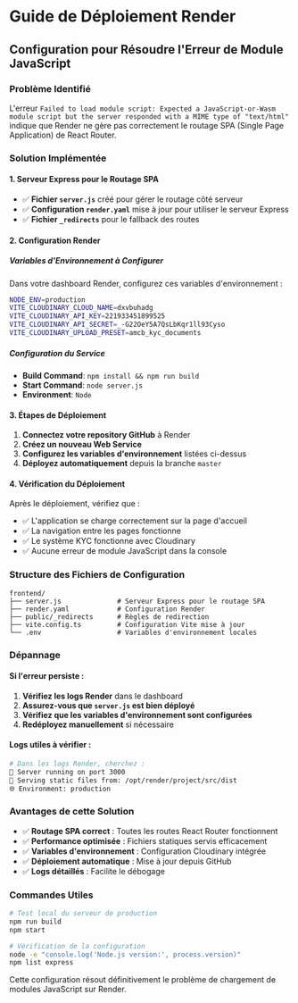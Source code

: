 # Guide de Déploiement Render

## Configuration pour Résoudre l'Erreur de Module JavaScript

### Problème Identifié
L'erreur `Failed to load module script: Expected a JavaScript-or-Wasm module script but the server responded with a MIME type of "text/html"` indique que Render ne gère pas correctement le routage SPA (Single Page Application) de React Router.

### Solution Implémentée

#### 1. Serveur Express pour le Routage SPA
- ✅ **Fichier `server.js`** créé pour gérer le routage côté serveur
- ✅ **Configuration `render.yaml`** mise à jour pour utiliser le serveur Express
- ✅ **Fichier `_redirects`** pour le fallback des routes

#### 2. Configuration Render

##### Variables d'Environnement à Configurer
Dans votre dashboard Render, configurez ces variables d'environnement :

```bash
NODE_ENV=production
VITE_CLOUDINARY_CLOUD_NAME=dxvbuhadg
VITE_CLOUDINARY_API_KEY=221933451899525
VITE_CLOUDINARY_API_SECRET=_-G22OeY5A7QsLbKqr1ll93Cyso
VITE_CLOUDINARY_UPLOAD_PRESET=amcb_kyc_documents
```

##### Configuration du Service
- **Build Command**: `npm install && npm run build`
- **Start Command**: `node server.js`
- **Environment**: `Node`

#### 3. Étapes de Déploiement

1. **Connectez votre repository GitHub** à Render
2. **Créez un nouveau Web Service**
3. **Configurez les variables d'environnement** listées ci-dessus
4. **Déployez automatiquement** depuis la branche `master`

#### 4. Vérification du Déploiement

Après le déploiement, vérifiez que :
- ✅ L'application se charge correctement sur la page d'accueil
- ✅ La navigation entre les pages fonctionne
- ✅ Le système KYC fonctionne avec Cloudinary
- ✅ Aucune erreur de module JavaScript dans la console

### Structure des Fichiers de Configuration

```
frontend/
├── server.js              # Serveur Express pour le routage SPA
├── render.yaml            # Configuration Render
├── public/_redirects      # Règles de redirection
├── vite.config.ts         # Configuration Vite mise à jour
└── .env                   # Variables d'environnement locales
```

### Dépannage

#### Si l'erreur persiste :
1. **Vérifiez les logs Render** dans le dashboard
2. **Assurez-vous que `server.js` est bien déployé**
3. **Vérifiez que les variables d'environnement sont configurées**
4. **Redéployez manuellement** si nécessaire

#### Logs utiles à vérifier :
```bash
# Dans les logs Render, cherchez :
🚀 Server running on port 3000
📁 Serving static files from: /opt/render/project/src/dist
🌐 Environment: production
```

### Avantages de cette Solution

- ✅ **Routage SPA correct** : Toutes les routes React Router fonctionnent
- ✅ **Performance optimisée** : Fichiers statiques servis efficacement
- ✅ **Variables d'environnement** : Configuration Cloudinary intégrée
- ✅ **Déploiement automatique** : Mise à jour depuis GitHub
- ✅ **Logs détaillés** : Facilite le débogage

### Commandes Utiles

```bash
# Test local du serveur de production
npm run build
npm start

# Vérification de la configuration
node -e "console.log('Node.js version:', process.version)"
npm list express
```

Cette configuration résout définitivement le problème de chargement de modules JavaScript sur Render.
